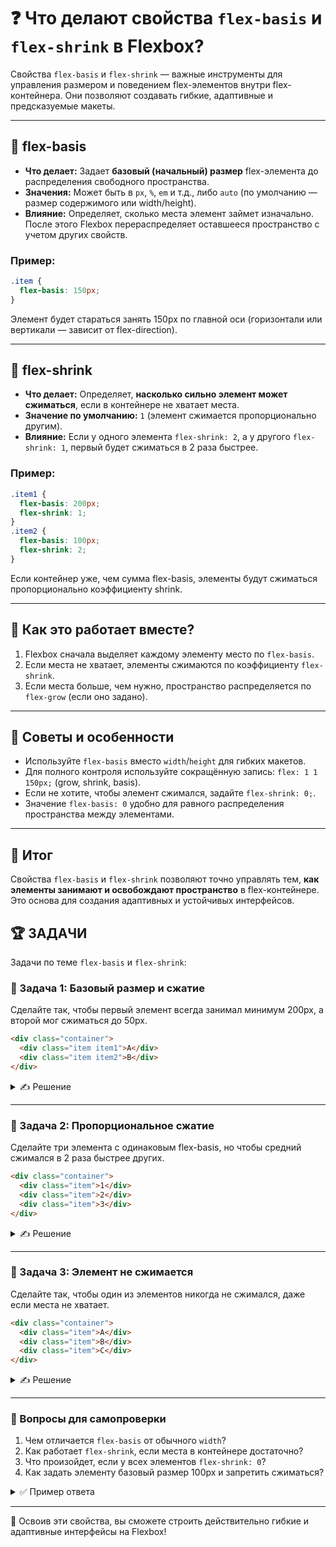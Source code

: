 # ❓ Что делают свойства `flex-basis` и `flex-shrink` в Flexbox?

Свойства `flex-basis` и `flex-shrink` — важные инструменты для управления размером и поведением flex-элементов внутри flex-контейнера. Они позволяют создавать гибкие, адаптивные и предсказуемые макеты.

---

## 🔹 flex-basis
- **Что делает:** Задает **базовый (начальный) размер** flex-элемента до распределения свободного пространства.
- **Значения:** Может быть в `px`, `%`, `em` и т.д., либо `auto` (по умолчанию — размер содержимого или width/height).
- **Влияние:** Определяет, сколько места элемент займет изначально. После этого Flexbox перераспределяет оставшееся пространство с учетом других свойств.

### Пример:
```css
.item {
  flex-basis: 150px;
}
```
Элемент будет стараться занять 150px по главной оси (горизонтали или вертикали — зависит от flex-direction).

---

## 🔹 flex-shrink
- **Что делает:** Определяет, **насколько сильно элемент может сжиматься**, если в контейнере не хватает места.
- **Значение по умолчанию:** `1` (элемент сжимается пропорционально другим).
- **Влияние:** Если у одного элемента `flex-shrink: 2`, а у другого `flex-shrink: 1`, первый будет сжиматься в 2 раза быстрее.

### Пример:
```css
.item1 {
  flex-basis: 200px;
  flex-shrink: 1;
}
.item2 {
  flex-basis: 100px;
  flex-shrink: 2;
}
```
Если контейнер уже, чем сумма flex-basis, элементы будут сжиматься пропорционально коэффициенту shrink.

---

## 🔹 Как это работает вместе?

1. Flexbox сначала выделяет каждому элементу место по `flex-basis`.
2. Если места не хватает, элементы сжимаются по коэффициенту `flex-shrink`.
3. Если места больше, чем нужно, пространство распределяется по `flex-grow` (если оно задано).

---

## 🔹 Советы и особенности
- Используйте `flex-basis` вместо `width`/`height` для гибких макетов.
- Для полного контроля используйте сокращённую запись: `flex: 1 1 150px;` (grow, shrink, basis).
- Если не хотите, чтобы элемент сжимался, задайте `flex-shrink: 0;`.
- Значение `flex-basis: 0` удобно для равного распределения пространства между элементами.

---

## 🎯 Итог

Свойства `flex-basis` и `flex-shrink` позволяют точно управлять тем, **как элементы занимают и освобождают пространство** в flex-контейнере. Это основа для создания адаптивных и устойчивых интерфейсов.


## 🏆 ЗАДАЧИ

Задачи по теме `flex-basis` и `flex-shrink`:

### 📌 Задача 1: Базовый размер и сжатие
Сделайте так, чтобы первый элемент всегда занимал минимум 200px, а второй мог сжиматься до 50px.

```html
<div class="container">
  <div class="item item1">A</div>
  <div class="item item2">B</div>
</div>
```
<details>
<summary>✍ Решение</summary>

```css
.item1 {
  flex-basis: 200px;
  flex-shrink: 0;
}
.item2 {
  flex-basis: 150px;
  flex-shrink: 1;
  min-width: 50px;
}
```

</details>

---

### 📌 Задача 2: Пропорциональное сжатие
Сделайте три элемента с одинаковым flex-basis, но чтобы средний сжимался в 2 раза быстрее других.

```html
<div class="container">
  <div class="item">1</div>
  <div class="item">2</div>
  <div class="item">3</div>
</div>
```
<details>
<summary>✍ Решение</summary>

```css
.item {
  flex-basis: 120px;
  flex-shrink: 1;
}
.item:nth-child(2) {
  flex-shrink: 2;
}
```

</details>

---

### 📌 Задача 3: Элемент не сжимается
Сделайте так, чтобы один из элементов никогда не сжимался, даже если места не хватает.

```html
<div class="container">
  <div class="item">A</div>
  <div class="item">B</div>
  <div class="item">C</div>
</div>
```
<details>
<summary>✍ Решение</summary>

```css
.item:nth-child(2) {
  flex-shrink: 0;
}
```

</details>

---

### 📌 Вопросы для самопроверки

1. Чем отличается `flex-basis` от обычного `width`?
2. Как работает `flex-shrink`, если места в контейнере достаточно?
3. Что произойдет, если у всех элементов `flex-shrink: 0`?
4. Как задать элементу базовый размер 100px и запретить сжиматься?

<details>
<summary>✅ Пример ответа</summary>

1. `flex-basis` — базовый размер для flex-раскладки, а `width` — обычная ширина, не всегда учитывается Flexbox.
2. Если места достаточно, `flex-shrink` не влияет на размер.
3. Элементы не будут сжиматься, возможен скролл или переполнение.
4. `flex-basis: 100px; flex-shrink: 0;`

</details>

---

🎉 Освоив эти свойства, вы сможете строить действительно гибкие и адаптивные интерфейсы на Flexbox! 